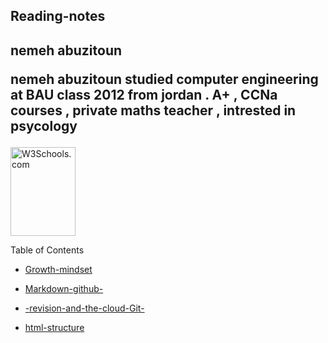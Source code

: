 
<html>
<body>

<h2>Reading-notes</h2>
 <h2>  nemeh abuzitoun

 nemeh abuzitoun studied computer engineering at BAU class 2012 from jordan . A+ , CCNa courses , private maths teacher , intrested in psycology
</h2>
<img src="https://images.unsplash.com/photo-1483546416237-76fd26bbcdd1?ixid=MnwxMjA3fDB8MHxwaG90by1wYWdlfHx8fGVufDB8fHx8&ixlib=rb-1.2.1&auto=format&fit=crop&w=750&q=80" alt="W3Schools.com" width="104" height="142">
<p>  Table of Contents 
</p>

<ul>
  <li><a href="https://nemeh-abuzitoun.github.io/Growth-mindset/">Growth-mindset</a>
</li>
  <li>

<a href="https://nemeh-abuzitoun.github.io/Markdown-github-/">Markdown-github-</a>

</li>
  <li>

<a href="https://nemeh-abuzitoun.github.io/-revision-and-the-cloud-Git-/">-revision-and-the-cloud-Git-</a>
</li>
<li>
<a href="https://nemeh-abuzitoun.github.io/html-structure/">html-structure</a>
</li>
</ul>  



 

</body>
</html>
